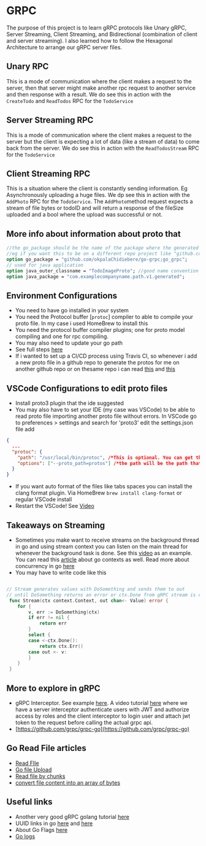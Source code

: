# GRPC

The purpose of this project is to learn gRPC protocols like Unary gRPC, Server Streaming, Client Streaming, and Bidirectional (combination of client and server streaming). I also learned how to follow the Hexagonal Architecture to arrange our gRPC server files.

## Unary RPC

This is a mode of communication where the client makes a request to the server, then that server might make another rpc request to another service and then response with a result. We do see this in action with the `CreateTodo` and `ReadTodos` RPC for the `TodoService`

## Server Streaming RPC

This is a mode of communication where the client makes a request to the server but the client is expecting a lot of data (like a stream of data) to come back from the server. We do see this in action with the `ReadTodosStream` RPC for the `TodoService`

## Client Streaming RPC

This is a situation where the client is constantly sending information. Eg Asynchronously uploading a huge files. We dp see this in action with the `AddPhoto` RPC for the `TodoService`. The `AddPhoto`method request expects a stream of file bytes or todoID and will return a response of the fileSize uploaded and a bool where the upload was successful or not.

## More info about information about proto that

```proto
//the go_package should be the name of the package where the generated will be.
//eg if you want this to be on a different repo project like "github.com/okpalaChidiebere/generated-protos/todos/v1
option go_package = "github.com/okpalaChidiebere/go-grpc;go_grpc";
// used for java application
option java_outer_classname = "TodoImageProto"; //good name convention is ${fileName}Proto
option java_package = "com.examplecompanyname.path.v1.generated";
```

## Environment Configurations

- You need to have go installed in your system
- You need the Protocol buffer [`protoc`] compiler to able to compile your proto file. In my case i used HomeBrew to install this
- You need the protocol buffer compiler plugins; one for proto model compiling and one for rpc compiling.
- You may also need to update your go path
- See full steps [here](https://grpc.io/docs/languages/go/quickstart/#prerequisites)
- If i wanted to set up a CI/CD process using Travis CI, so whenever i add a new proto file in a github repo to generate the protos for me on another github repo or on thesame repo i can read [this](https://docs.travis-ci.com/user/installing-dependencies/#installing-packages-on-macos) and [this](https://docs.travis-ci.com/user/installing-dependencies/#installing-projects-from-source)

## VSCode Configurations to edit proto files

- Install proto3 plugin that the ide suggested
- You may also have to set your IDE (my case was VSCode) to be able to read proto file importing another proto file without errors. In VSCode go to preferences > settings and search for 'proto3' edit the settings.json file add

```json
{
  ...
  "protoc": {
	"path": "/usr/local/bin/protoc", /*This is optional. You can get this path by running in termial `which protoc`*/
    "options": ["--proto_path=protos"] /*the path will be the path that your proto file is defined. For this project its called `protos`*/
  }
}

```

- If you want auto format of the files like tabs spaces you can install the clang format plugin. Via HomeBrew `brew install clang-format` or regular VSCode install
- Restart the VSCode! See [Video](https://www.youtube.com/watch?v=3r327rjB8qg)

## Takeaways on Streaming

- Sometimes you make want to receive streams on the background thread in go and using stream context you can listen on the main thread for whenever the background task is done. See this [video](https://www.youtube.com/watch?v=l_74x_qQZB8) as an example. You can read this [article](https://www.digitalocean.com/community/tutorials/how-to-use-contexts-in-go) about go contexts as well. Read more about concurrency in go [here](https://go.dev/blog/pipelines)
- You may have to write code like this

```go

// Stream generates values with DoSomething and sends them to out
// until DoSomething returns an error or ctx.Done from gRPC stream is closed.
 func Stream(ctx context.Context, out chan<- Value) error {
 	for {
 		v, err := DoSomething(ctx)
 		if err != nil {
 			return err
 		}
 		select {
 		case <-ctx.Done():
 			return ctx.Err()
 		case out <- v:
 		}
 	}
 }
```

## More to explore in gRPC

- gRPC Interceptor. See example [here](https://github.com/grpc/grpc-go/tree/master/examples/features/interceptor). A video tutorial [here](https://www.youtube.com/watch?v=kVpB-uH6X-s) where we have a server interceptor authenticate users with JWT and authorize access by roles and the client interceptor to login user and attach jwt token to the request before calling the actual grpc api.
- [https://github.com/grpc/grpc-go](https://github.com/grpc/grpc-go)

## Go Read File articles

- [Read FIle](https://zetcode.com/golang/readfile/)
- [Go file Upload](https://tutorialedge.net/golang/go-file-upload-tutorial/)
- [Read file by chunks](https://gist.github.com/rodkranz/90c82583987a15e3d0f2c4678f2835c7)
- [convert file content into an array of bytes](https://socketloop.com/tutorials/convert-file-content-into-array-of-bytes-in-go)

## Useful links

- Another very good gRPC golang tutorial [here](https://earthly.dev/blog/golang-grpc-example/)
- UUID links in go [here](https://yourbasic.org/golang/generate-uuid-guid/) and [here](https://stackoverflow.com/questions/67729822/how-to-generate-a-deterministic-set-of-uuids-in-golang)
- About Go Flags [here](https://www.developer.com/languages/flag-package-go-golang/)
- [Go logs](https://stackoverflow.com/questions/70521948/why-dont-i-see-fmt-logs-in-my-terminal-when-running-go-app-locally)
